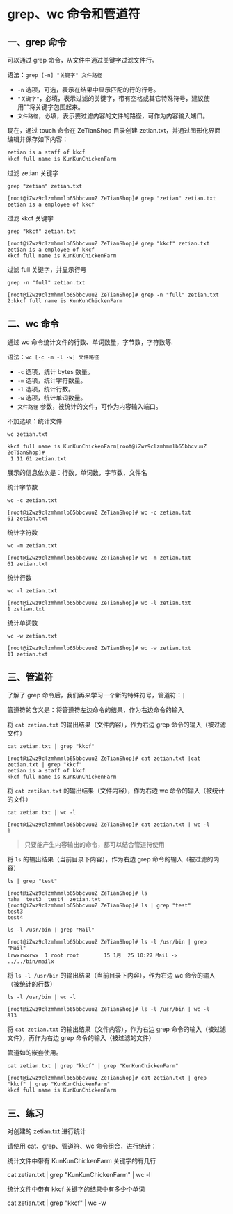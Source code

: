 # grep、wc 命令和管道符

## 一、grep 命令

可以通过 grep 命令，从文件中通过关键字过滤文件行。

语法：`grep [-n] "关键字" 文件路径`

- `-n` 选项，可选，表示在结果中显示匹配的行的行号。
- `"关键字"`，必填，表示过滤的关键字，带有空格或其它特殊符号，建议使用””将关键字包围起来。
- `文件路径`，必填，表示要过滤内容的文件的路径，可作为内容输入端口。

现在，通过 touch 命令在 ZeTianShop 目录创建 zetian.txt，并通过图形化界面编辑并保存如下内容：

```txt
zetian is a staff of kkcf
kkcf full name is KunKunChickenFarm
```

过滤 zetian 关键字

```shell
grep "zetian" zetian.txt
```

```shell
[root@iZwz9clzmhmmlb65bbcvuuZ ZeTianShop]# grep "zetian" zetian.txt
zetian is a employee of kkcf
```

过滤 kkcf 关键字

```shell
grep "kkcf" zetian.txt
```

```shell
[root@iZwz9clzmhmmlb65bbcvuuZ ZeTianShop]# grep "kkcf" zetian.txt
zetian is a employee of kkcf
kkcf full name is KunKunChickenFarm
```

过滤 full 关键字，并显示行号

```shell
grep -n "full" zetian.txt
```

```shell
[root@iZwz9clzmhmmlb65bbcvuuZ ZeTianShop]# grep -n "full" zetian.txt
2:kkcf full name is KunKunChickenFarm
```

## 二、wc 命令

通过 wc 命令统计文件的行数、单词数量，字节数，字符数等.

语法：`wc [-c -m -l -w] 文件路径`

- `-c` 选项，统计 bytes 数量。
- `-m` 选项，统计字符数量。
- `-l` 选项，统计行数。
- `-w` 选项，统计单词数量。
- `文件路径` 参数，被统计的文件，可作为内容输入端口。

不加选项：统计文件

```shell
wc zetian.txt
```

```shell
kkcf full name is KunKunChickenFarm[root@iZwz9clzmhmmlb65bbcvuuZ ZeTianShop]#
 1 11 61 zetian.txt
```

展示的信息依次是：行数，单词数，字节数，文件名

统计字节数

```shell
wc -c zetian.txt
```

```shell
[root@iZwz9clzmhmmlb65bbcvuuZ ZeTianShop]# wc -c zetian.txt
61 zetian.txt
```

统计字符数

```shell
wc -m zetian.txt
```

```shell
[root@iZwz9clzmhmmlb65bbcvuuZ ZeTianShop]# wc -m zetian.txt
61 zetian.txt
```

统计行数

```shell
wc -l zetian.txt
```

```shell
[root@iZwz9clzmhmmlb65bbcvuuZ ZeTianShop]# wc -l zetian.txt
1 zetian.txt
```

统计单词数

```shell
wc -w zetian.txt
```

```shell
[root@iZwz9clzmhmmlb65bbcvuuZ ZeTianShop]# wc -w zetian.txt
11 zetian.txt
```

## 三、管道符

了解了 grep 命令后，我们再来学习一个新的特殊符号，管道符：`|`

管道符的含义是：将管道符左边命令的结果，作为右边命令的输入

将 `cat zetian.txt` 的输出结果（文件内容），作为右边 grep 命令的输入（被过滤文件）

```shell
cat zetian.txt | grep "kkcf"
```

```shell
[root@iZwz9clzmhmmlb65bbcvuuZ ZeTianShop]# cat zetian.txt |cat zetian.txt | grep "kkcf"
zetian is a staff of kkcf
kkcf full name is KunKunChickenFarm
```

将 `cat zetikan.txt` 的输出结果（文件内容），作为右边 wc 命令的输入（被统计的文件）

```shell
cat zetian.txt | wc -l
```

```shell
[root@iZwz9clzmhmmlb65bbcvuuZ ZeTianShop]# cat zetian.txt | wc -l
1
```

> 只要能产生内容输出的命令，都可以结合管道符使用

将 `ls` 的输出结果（当前目录下内容），作为右边 grep 命令的输入（被过滤的内容）

```shell
ls | grep "test"
```

```shell
[root@iZwz9clzmhmmlb65bbcvuuZ ZeTianShop]# ls
haha  test3  test4  zetian.txt
[root@iZwz9clzmhmmlb65bbcvuuZ ZeTianShop]# ls | grep "test"
test3
test4
```

```shell
ls -l /usr/bin | grep "Mail"
```

```shell
[root@iZwz9clzmhmmlb65bbcvuuZ ZeTianShop]# ls -l /usr/bin | grep "Mail"
lrwxrwxrwx  1 root root        15 1月  25 10:27 Mail -> ../../bin/mailx
```

将 `ls -l /usr/bin` 的输出结果（当前目录下内容），作为右边 wc 命令的输入（被统计的行数）

```shell
ls -l /usr/bin | wc -l
```

```shell
[root@iZwz9clzmhmmlb65bbcvuuZ ZeTianShop]# ls -l /usr/bin | wc -l
813
```

将 `cat zetian.txt` 的输出结果（文件内容），作为右边 grep 命令的输入（被过滤文件），再作为右边 grep 命令的输入（被过滤的文件）

管道如的嵌套使用。

```shell
cat zetian.txt | grep "kkcf" | grep "KunKunChickenFarm"
```

```shell
[root@iZwz9clzmhmmlb65bbcvuuZ ZeTianShop]# cat zetian.txt | grep "kkcf" | grep "KunKunChickenFarm"
kkcf full name is KunKunChickenFarm
```

## 三、练习

对创建的 zetian.txt 进行统计

请使用 cat、grep、管道符、wc 命令组合，进行统计：

统计文件中带有 KunKunChickenFarm 关键字的有几行

cat zetian.txt | grep "KunKunChickenFarm" | wc -l

统计文件中带有 kkcf 关键字的结果中有多少个单词

cat zetian.txt | grep "kkcf" | wc -w
